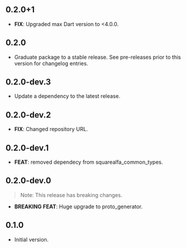 ## 0.2.0+1

 - **FIX**: Upgraded max Dart version to <4.0.0.

## 0.2.0

 - Graduate package to a stable release. See pre-releases prior to this version for changelog entries.

## 0.2.0-dev.3

 - Update a dependency to the latest release.

## 0.2.0-dev.2

 - **FIX**: Changed repository URL.

## 0.2.0-dev.1

 - **FEAT**: removed dependecy from squarealfa_common_types.

## 0.2.0-dev.0

> Note: This release has breaking changes.

 - **BREAKING** **FEAT**: Huge upgrade to proto_generator.

## 0.1.0

 - Initial version.
